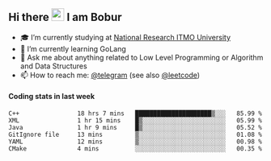 ## Hi there <img src="https://media.giphy.com/media/hvRJCLFzcasrR4ia7z/giphy.gif" width="25px" height="25px"> I am Bobur

- :mortar_board: I’m currently studying at [National Research ITMO University](https://itmo.ru/)
- :seedling: I’m currently learning GoLang
- :speech_balloon: Ask me about anything related to Low Level Programming or Algorithm and Data Structures
- :mailbox: How to reach me: [@telegram](https://t.me/octoant) (see also [@leetcode](https://leetcode.com/octoant/))    

#### Coding stats in last week

<!--START_SECTION:waka-->

```text
C++                18 hrs 7 mins   █████████████████████▒░░░   85.99 %
XML                1 hr 15 mins    █▒░░░░░░░░░░░░░░░░░░░░░░░   05.99 %
Java               1 hr 9 mins     █▒░░░░░░░░░░░░░░░░░░░░░░░   05.52 %
GitIgnore file     13 mins         ▒░░░░░░░░░░░░░░░░░░░░░░░░   01.08 %
YAML               12 mins         ▒░░░░░░░░░░░░░░░░░░░░░░░░   00.98 %
CMake              4 mins          ░░░░░░░░░░░░░░░░░░░░░░░░░   00.35 %
```

<!--END_SECTION:waka-->
